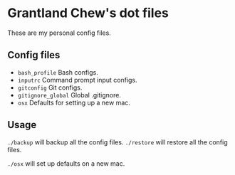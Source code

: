 # Grantland Chew's dot files

These are my personal config files.

## Config files

* ```bash_profile```        Bash configs.
* ```inputrc```             Command prompt input configs.
* ```gitconfig```			Git configs.
* ```gitignore_global```    Global .gitignore.
* ```osx```                 Defaults for setting up a new mac.

## Usage

```./backup``` will backup all the config files.
```./restore``` will restore all the config files.

```./osx``` will set up defaults on a new mac.

